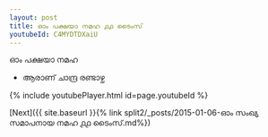 ```yaml
---
layout: post
title: ഓം പക്ഷയാ നമഹ ൧൧ ടൈംസ്
youtubeId: C4MYDTDXaiU
---
```

 
 
 ഓം പക്ഷയാ നമഹ 
 
 -  ആരാണ് ചാന്ദ്ര രണ്ടാഴ്ച 
 
  
 
  
 
 
 
 
 
 


{% include youtubePlayer.html id=page.youtubeId %}
 
[Next]({{ site.baseurl }}{% link  split2/_posts/2015-01-06-ഓം സംഖ്യ സമാപനായ നമഹ ൧൧ ടൈംസ്.md%})
 

